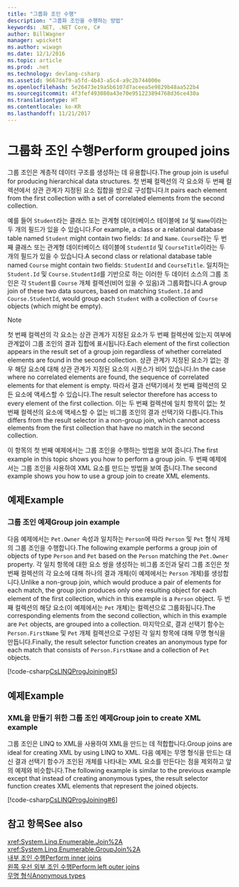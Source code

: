 ```yaml
---
title: "그룹화 조인 수행"
description: "그룹화 조인을 수행하는 방법"
keywords: .NET, .NET Core, C#
author: BillWagner
manager: wpickett
ms.author: wiwagn
ms.date: 12/1/2016
ms.topic: article
ms.prod: .net
ms.technology: devlang-csharp
ms.assetid: 9667daf9-a5fd-4b43-a5c4-a9c2b744000e
ms.openlocfilehash: 5e26473e19a5b6107d7aceea5e9829b48aa522b4
ms.sourcegitcommit: 4f3fef493080a43e70e951223894768d36ce430a
ms.translationtype: HT
ms.contentlocale: ko-KR
ms.lasthandoff: 11/21/2017
---
```

# <a name="perform-grouped-joins"></a><span data-ttu-id="f8ed5-104">그룹화 조인 수행</span><span class="sxs-lookup"><span data-stu-id="f8ed5-104">Perform grouped joins</span></span>

<span data-ttu-id="f8ed5-105">그룹 조인은 계층적 데이터 구조를 생성하는 데 유용합니다.</span><span class="sxs-lookup"><span data-stu-id="f8ed5-105">The group join is useful for producing hierarchical data structures.</span></span> <span data-ttu-id="f8ed5-106">첫 번째 컬렉션의 각 요소와 두 번째 컬렉션에서 상관 관계가 지정된 요소 집합을 쌍으로 구성합니다.</span><span class="sxs-lookup"><span data-stu-id="f8ed5-106">It pairs each element from the first collection with a set of correlated elements from the second collection.</span></span>  
  
 <span data-ttu-id="f8ed5-107">예를 들어 `Student`라는 클래스 또는 관계형 데이터베이스 테이블에 `Id` 및 `Name`이라는 두 개의 필드가 있을 수 있습니다.</span><span class="sxs-lookup"><span data-stu-id="f8ed5-107">For example, a class or a relational database table named `Student` might contain two fields: `Id` and `Name`.</span></span> <span data-ttu-id="f8ed5-108">`Course`라는 두 번째 클래스 또는 관계형 데이터베이스 테이블에 `StudentId` 및 `CourseTitle`이라는 두 개의 필드가 있을 수 있습니다.</span><span class="sxs-lookup"><span data-stu-id="f8ed5-108">A second class or relational database table named `Course` might contain two fields: `StudentId` and `CourseTitle`.</span></span> <span data-ttu-id="f8ed5-109">일치하는 `Student.Id` 및 `Course.StudentId`를 기반으로 하는 이러한 두 데이터 소스의 그룹 조인은 각 `Student`를 `Course` 개체 컬렉션(비어 있을 수 있음)과 그룹화합니다.</span><span class="sxs-lookup"><span data-stu-id="f8ed5-109">A group join of these two data sources, based on matching `Student.Id` and `Course.StudentId`, would group each `Student` with a collection of `Course` objects (which might be empty).</span></span>  
  
> [!NOTE]
>  <span data-ttu-id="f8ed5-110">첫 번째 컬렉션의 각 요소는 상관 관계가 지정된 요소가 두 번째 컬렉션에 있는지 여부에 관계없이 그룹 조인의 결과 집합에 표시됩니다.</span><span class="sxs-lookup"><span data-stu-id="f8ed5-110">Each element of the first collection appears in the result set of a group join regardless of whether correlated elements are found in the second collection.</span></span> <span data-ttu-id="f8ed5-111">상관 관계가 지정된 요소가 없는 경우 해당 요소에 대해 상관 관계가 지정된 요소의 시퀀스가 비어 있습니다.</span><span class="sxs-lookup"><span data-stu-id="f8ed5-111">In the case where no correlated elements are found, the sequence of correlated elements for that element is empty.</span></span> <span data-ttu-id="f8ed5-112">따라서 결과 선택기에서 첫 번째 컬렉션의 모든 요소에 액세스할 수 있습니다.</span><span class="sxs-lookup"><span data-stu-id="f8ed5-112">The result selector therefore has access to every element of the first collection.</span></span> <span data-ttu-id="f8ed5-113">이는 두 번째 컬렉션에 일치 항목이 없는 첫 번째 컬렉션의 요소에 액세스할 수 없는 비그룹 조인의 결과 선택기와 다릅니다.</span><span class="sxs-lookup"><span data-stu-id="f8ed5-113">This differs from the result selector in a non-group join, which cannot access elements from the first collection that have no match in the second collection.</span></span>  
  
 <span data-ttu-id="f8ed5-114">이 항목의 첫 번째 예제에서는 그룹 조인을 수행하는 방법을 보여 줍니다.</span><span class="sxs-lookup"><span data-stu-id="f8ed5-114">The first example in this topic shows you how to perform a group join.</span></span> <span data-ttu-id="f8ed5-115">두 번째 예제에서는 그룹 조인을 사용하여 XML 요소를 만드는 방법을 보여 줍니다.</span><span class="sxs-lookup"><span data-stu-id="f8ed5-115">The second example shows you how to use a group join to create XML elements.</span></span>  
  
## <a name="example"></a><span data-ttu-id="f8ed5-116">예제</span><span class="sxs-lookup"><span data-stu-id="f8ed5-116">Example</span></span>  
  
### <a name="group-join-example"></a><span data-ttu-id="f8ed5-117">그룹 조인 예제</span><span class="sxs-lookup"><span data-stu-id="f8ed5-117">Group join example</span></span>  
 <span data-ttu-id="f8ed5-118">다음 예제에서는 `Pet.Owner` 속성과 일치하는 `Person`에 따라 `Person` 및 `Pet` 형식 개체의 그룹 조인을 수행합니다.</span><span class="sxs-lookup"><span data-stu-id="f8ed5-118">The following example performs a group join of objects of type `Person` and `Pet` based on the `Person` matching the `Pet.Owner` property.</span></span> <span data-ttu-id="f8ed5-119">각 일치 항목에 대한 요소 쌍을 생성하는 비그룹 조인과 달리 그룹 조인은 첫 번째 컬렉션의 각 요소에 대해 하나의 결과 개체(이 예제에서는 `Person` 개체)를 생성합니다.</span><span class="sxs-lookup"><span data-stu-id="f8ed5-119">Unlike a non-group join, which would produce a pair of elements for each match, the group join produces only one resulting object for each element of the first collection, which in this example is a `Person` object.</span></span> <span data-ttu-id="f8ed5-120">두 번째 컬렉션의 해당 요소(이 예제에서는 `Pet` 개체)는 컬렉션으로 그룹화됩니다.</span><span class="sxs-lookup"><span data-stu-id="f8ed5-120">The corresponding elements from the second collection, which in this example are `Pet` objects, are grouped into a collection.</span></span> <span data-ttu-id="f8ed5-121">마지막으로, 결과 선택기 함수는 `Person.FirstName` 및 `Pet` 개체 컬렉션으로 구성된 각 일치 항목에 대해 무명 형식을 만듭니다.</span><span class="sxs-lookup"><span data-stu-id="f8ed5-121">Finally, the result selector function creates an anonymous type for each match that consists of `Person.FirstName` and a collection of `Pet` objects.</span></span>  
  
 [!code-csharp[CsLINQProgJoining#5](../../../samples/snippets/csharp/concepts/linq/how-to-perform-grouped-joins_1.cs)]  
  
## <a name="example"></a><span data-ttu-id="f8ed5-122">예제</span><span class="sxs-lookup"><span data-stu-id="f8ed5-122">Example</span></span>  
  
### <a name="group-join-to-create-xml-example"></a><span data-ttu-id="f8ed5-123">XML을 만들기 위한 그룹 조인 예제</span><span class="sxs-lookup"><span data-stu-id="f8ed5-123">Group join to create XML example</span></span>  
 <span data-ttu-id="f8ed5-124">그룹 조인은 LINQ to XML을 사용하여 XML을 만드는 데 적합합니다.</span><span class="sxs-lookup"><span data-stu-id="f8ed5-124">Group joins are ideal for creating XML by using LINQ to XML.</span></span> <span data-ttu-id="f8ed5-125">다음 예제는 무명 형식을 만드는 대신 결과 선택기 함수가 조인된 개체를 나타내는 XML 요소를 만든다는 점을 제외하고 앞의 예제와 비슷합니다.</span><span class="sxs-lookup"><span data-stu-id="f8ed5-125">The following example is similar to the previous example except that instead of creating anonymous types, the result selector function creates XML elements that represent the joined objects.</span></span>  
  
 [!code-csharp[CsLINQProgJoining#6](../../../samples/snippets/csharp/concepts/linq/how-to-perform-grouped-joins_2.cs)]  
 
## <a name="see-also"></a><span data-ttu-id="f8ed5-126">참고 항목</span><span class="sxs-lookup"><span data-stu-id="f8ed5-126">See also</span></span>  
 <xref:System.Linq.Enumerable.Join%2A>  
 <xref:System.Linq.Enumerable.GroupJoin%2A>  
 [<span data-ttu-id="f8ed5-127">내부 조인 수행</span><span class="sxs-lookup"><span data-stu-id="f8ed5-127">Perform inner joins</span></span>](perform-inner-joins.md)  
 [<span data-ttu-id="f8ed5-128">왼쪽 우선 외부 조인 수행</span><span class="sxs-lookup"><span data-stu-id="f8ed5-128">Perform left outer joins</span></span>](perform-left-outer-joins.md)  
 [<span data-ttu-id="f8ed5-129">무명 형식</span><span class="sxs-lookup"><span data-stu-id="f8ed5-129">Anonymous types</span></span>](../programming-guide/classes-and-structs/anonymous-types.md)  
 
